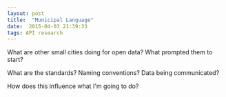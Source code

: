 ```yaml
---
layout: post
title:  "Municipal Language"
date:  2015-04-03 21:39:33
tags: API research
---
```

What are other small cities doing for open data? What prompted them to start?

What are the standards? Naming conventions? Data being communicated?

How does this influence what I'm going to do?